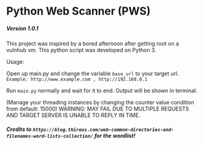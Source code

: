 # Python Web Scanner (PWS)

##### Version 1.0.1 

This project was inspired by a bored afternoon after getting root on a vulnhub vm. This python script was developed on Python 3. 

Usage:

Open up main.py and change the variable `base_url` to your target url. `Example: http://www.example.com , http://192.168.0.1 `

Run `main.py` normally and wait for it to end. Output will be shown in terminal.

(Manage your threading instances by changing the counter value condition from default: 15000) WARNING: MAY FAIL DUE TO MULTIPLE REQUESTS AND TARGET SERVER IS UNABLE TO REPLY IN TIME.

##### Credits to `https://blog.thireus.com/web-common-directories-and-filenames-word-lists-collection/`  for the wordlist! 

